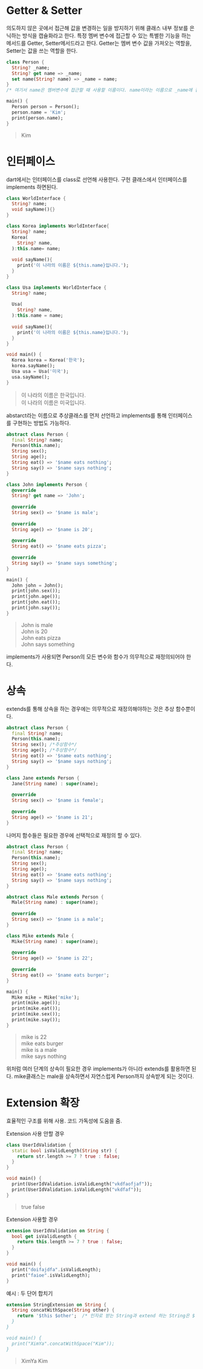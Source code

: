 # Getter & Setter
의도하지 않은 곳에서 접근해 값을 변경하는 일을 방지하기 위해 클래스 내부 정보를 은닉하는 방식을 캡슐화라고 한다.
특정 멤버 변수에 접근할 수 있는 특별한 기능을 하는 메서드를 Getter, Setter메서드라고 한다.
Getter는 멤버 변수 값을 가져오는 역할을, Setter는 값을 쓰는 역할을 한다.

```dart
class Person {
  String? _name;
  String? get name => _name;   
  set name(String? name) => _name = name;
}
/* 여기서 name은 멤버변수에 접근할 때 사용할 이름이다. name이라는 이름으로 _name에 접근할 수 있는 것이다.*/

main() {
  Person person = Person();
  person.name = 'Kim';
  print(person.name);
}
```
> Kim


# 인터페이스
dart에서는 인터페이스를 class로 선언해 사용한다.
구헌 클래스에서 인터페이스를 implements 하면된다.
```dart
class WorldInterface {
  String? name;
  void sayName(){}
}

class Korea implements WorldInterface{
  String? name;
  Korea(
    String? name,
  ):this.name= name;
  
  void sayName(){
    print('이 나라의 이름은 ${this.name}입니다.');
  }
}

class Usa implements WorldInterface {
  String? name;
  
  Usa(
    String? name,
  ):this.name = name;
  
  void sayName(){
    print('이 나라의 이름은 ${this.name}입니다.');
  }
}

void main() {
  Korea korea = Korea('한국');
  korea.sayName();
  Usa usa = Usa('미국');
  usa.sayName();
}
```
> 이 나라의 이름은 한국입니다.<br>
> 이 나라의 이름은 미국입니다.


abstarct라는 이름으로 추상클래스를 먼저 선언하고 implements를 통해 인터페이스를 구현하는 방법도 가능하다.
```dart
abstract class Person {
  final String? name;
  Person(this.name);
  String sex();
  String age();
  String eat() => '$name eats nothing';
  String say() => '$name says nothing';
}

class John implements Person {
  @override
  String? get name => 'John';
  
  @override
  String sex() => '$name is male';
  
  @override
  String age() => '$name is 20';
  
  @override
  String eat() => '$name eats pizza';
  
  @override
  String say() => '$name says something';
}

main() {
  John john = John();
  print(john.sex());
  print(john.age());
  print(john.eat());
  print(john.say());
}
```
> John is male<br>
> John is 20<br>
> John eats pizza<br>
> John says something<br>

implements가 사용되면 Person의 모든 변수와 함수가 의무적으로 재정의되어야 한다.

# 상속
extends를 통해 상속을 하는 경우에는 의무적으로 재정의해야하는 것은 추상 함수뿐이다.
```dart
abstract class Person {
  final String? name;
  Person(this.name);
  String sex(); /*추상함수*/
  String age(); /*추상함수*/
  String eat() => '$name eats nothing';
  String say() => '$name says nothing';
}

class Jane extends Person {
  Jane(String name) : super(name);
  
  @override
  String sex() => '$name is female';
  
  @override
  String age() => '$name is 21';
}
```
나머지 함수들은 필요한 경우에 선택적으로 재정의 할 수 있다.

```dart
abstract class Person {
  final String? name;
  Person(this.name);
  String sex();
  String age();
  String eat() => '$name eats nothing';
  String say() => '$name says nothing';
}

abstract class Male extends Person {
  Male(String name) : super(name);
  
  @override
  String sex() => '$name is a male';
}

class Mike extends Male {
  Mike(String name) : super(name);
  
  @override
  String age() => '$name is 22';
  
  @override
  String eat() => '$name eats burger';
}

main() {
  Mike mike = Mike('mike');
  print(mike.age());
  print(mike.eat());
  print(mike.sex());
  print(mike.say());
}
```
> mike is 22<br>
> mike eats burger<br>
> mike is a male<br>
> mike says nothing<br>

위처럼 여러 단계의 상속이 필요한 경우 implements가 아니라 extends를 활용하면 된다. mike클래스는 male을 상속하면서 자연스럽게 Person까지 상속받게 되는 것이다.


# Extension 확장

효율적인 구조를 위해 사용. 코드 가독성에 도움을 줌.

Extension 사용 안할 경우
```dart
class UserIdValidation {
  static bool isValidLength(String str) {
    return str.length >= 7 ? true : false;
  }
}

void main() {
  print(UserIdValidation.isValidLength("vkdfaofjaf"));
  print(UserIdValidation.isValidLength("vkdfaf"));
}
```
> true
> false

Extension 사용할 경우
```dart
extension UserIdValidation on String {
  bool get isValidLength {
    return this.length >= 7 ? true : false;
  }
}

void main() {
  print("doifajdfa".isValidLength);
  print("faioe".isValidLength);
}
```

예시 : 두 단어 합치기
```dart
extension StringExtension on String {
  String concatWithSpace(String other) {
    return '$this $other';  /* 인자로 받는 String과 extend 하는 String은 $ 키워드로 참조해 구분함.
  }
}

void main() {
  print("XimYa".concatWithSpace("Kim"));
}
```
> XimYa Kim


